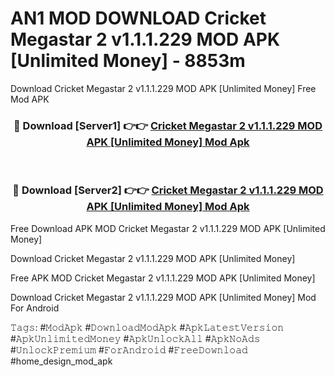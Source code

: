 # AN1 MOD DOWNLOAD Cricket Megastar 2 v1.1.1.229 MOD APK [Unlimited Money] - 8853m
Download Cricket Megastar 2 v1.1.1.229 MOD APK [Unlimited Money] Free Mod APK

<div align="center">
<h3>🔴 Download [Server1] 👉👉 <a href="https://apk-comot.site?title=Cricket_Megastar_2_v1.1.1.229_MOD_APK_[Unlimited_Money]">Cricket Megastar 2 v1.1.1.229 MOD APK [Unlimited Money] Mod Apk</a></h3><br>

<h3>🔴 Download [Server2] 👉👉 <a href="https://apk-comot.site?title=Cricket_Megastar_2_v1.1.1.229_MOD_APK_[Unlimited_Money]">Cricket Megastar 2 v1.1.1.229 MOD APK [Unlimited Money] Mod Apk</a></h3>
</div>


Free Download APK MOD Cricket Megastar 2 v1.1.1.229 MOD APK [Unlimited Money]

Download Cricket Megastar 2 v1.1.1.229 MOD APK [Unlimited Money] 

Free APK MOD Cricket Megastar 2 v1.1.1.229 MOD APK [Unlimited Money] 

Download Cricket Megastar 2 v1.1.1.229 MOD APK [Unlimited Money] Mod For Android

𝚃𝚊𝚐𝚜: #𝙼𝚘𝚍𝙰𝚙𝚔 #𝙳𝚘𝚠𝚗𝚕𝚘𝚊𝚍𝙼𝚘𝚍𝙰𝚙𝚔 #𝙰𝚙𝚔𝙻𝚊𝚝𝚎𝚜𝚝𝚅𝚎𝚛𝚜𝚒𝚘𝚗 #𝙰𝚙𝚔𝚄𝚗𝚕𝚒𝚖𝚒𝚝𝚎𝚍𝙼𝚘𝚗𝚎𝚢 #𝙰𝚙𝚔𝚄𝚗𝚕𝚘𝚌𝚔𝙰𝚕𝚕 #𝙰𝚙𝚔𝙽𝚘𝙰𝚍𝚜 #𝚄𝚗𝚕𝚘𝚌𝚔𝙿𝚛𝚎𝚖𝚒𝚞𝚖 #𝙵𝚘𝚛𝙰𝚗𝚍𝚛𝚘𝚒𝚍 #𝙵𝚛𝚎𝚎𝙳𝚘𝚠𝚗𝚕𝚘𝚊𝚍 #home_design_mod_apk